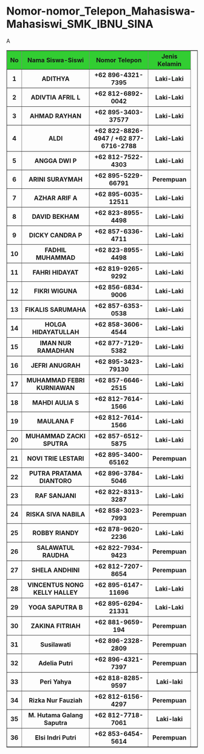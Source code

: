 # Nomor-nomor_Telepon_Mahasiswa-Mahasiswi_SMK_IBNU_SINA

<!DOCTYPE html>
<html>
<head>
    
<title>ABSENSI</title>
</head>
<body>
<table border="1">
        <tr style="background-color: limegreen;"
<tr>
  <th>No</th>
  <th>Nama Siswa-Siswi</th>
  <th>Nomor Telepon</th>
  <th>Jenis Kelamin</th>
<tr>
  <th>1</th>
  <th>ADITHYA</th>
  <th>+62 896-4321-7395</th>
  <th>Laki-Laki</th>
</tr>
   <tr>
      <th>2</th>
      <th>ADIVTIA AFRIL L</th>
      <th>+62 812-6892-0042</th>
      <th>Laki-Laki</th>
</tr>
   <tr>
      <th>3</th>
      <th>AHMAD RAYHAN</th>
      <th>+62 895-3403-37577</th>
      <th>Laki-Laki</th>
</tr>
   <tr>
      <th>4</th>A
      <th>ALDI</th>
      <th>+62 822-8826-4947 / +62 877-6716-2788</th>
      <th>Laki-Laki</th>
</tr>
   <tr>
      <th>5</th>
      <th>ANGGA DWI P</th>
      <th>+62 812-7522-4303</th>
      <th>Laki-Laki</th>
</tr>
   <tr>
      <th>6</th>
      <th>ARINI SURAYMAH</th>
      <th>+62 895-5229-66791</th>
      <th>Perempuan</th>
</tr>
   <tr>
      <th>7</th>
      <th>AZHAR ARIF A</th>
      <th>+62 895-6035-12511</th>
      <th>Laki-Laki</th>
</tr>
   <tr>
      <th>8</th>
      <th>DAVID BEKHAM</th>
       <th>+62 823-8955-4498</th>
       <th>Laki-Laki</th>
</tr>
   <tr>
      <th>9</th>
      <th>DICKY CANDRA P</th>
      <th>+62 857-6336-4711</th>
      <th>Laki-Laki</th>
</tr>
   <tr>
      <th>10</th>
      <th>FADHIL MUHAMMAD</th>
      <th>+62 823-8955-4498</th>
      <th>Laki-Laki</th>
</tr>
   <tr>
      <th>11</th>
      <th>FAHRI HIDAYAT</th>
      <th>+62 819-9265-9292</th>
      <th>Laki-Laki</th>
</tr>
   <tr>
      <th>12</th>
      <th>FIKRI WIGUNA</th>
      <th>+62 856-6834-9006</th>
      <th>Laki-Laki</th>
</tr>
   <tr>
      <th>13</th>
      <th>FIKALIS SARUMAHA</th>
      <th>+62 857-6353-0538</th>
      <th>Laki-Laki</th>
</tr>
   <tr>
      <th>14</th>
      <th>HOLGA HIDAYATULLAH</th>
      <th>+62 858-3606-4544</th>
      <th>Laki-Laki</th>
</tr>
   <tr>
      <th>15</th>
      <th>IMAN NUR RAMADHAN</th>
      <th>+62 877-7129-5382</th>
      <th>Laki-Laki</th>
</tr>
   <tr>
      <th>16</th>
      <th>JEFRI ANUGRAH</th>
      <th>+62 895-3423-79130</th>
      <th>Laki-Laki</th>
</tr>
   <tr>
      <th>17</th>
      <th>MUHAMMAD FEBRI KURNIAWAN</th>
      <th>+62 857-6646-2515</th>
      <th>Laki-Laki</th>
</tr>
   <tr>
      <th>18</th>
      <th>MAHDI AULIA S</th>
      <th>+62 812-7614-1566</th>
      <th>Laki-Laki</th>
</tr>
   <tr>
      <th>19</th>
      <th>MAULANA F</th>
      <th>+62 812-7614-1566</th>
      <th>Laki-Laki</th>
</tr>
   <tr>
      <th>20</th>
      <th>MUHAMMAD ZACKI SPUTRA</th>
      <th>+62 857-6512-5875</th>
      <th>Laki-Laki</th>
 </tr>
    <tr>
    <th>21</th>
    <th>NOVI TRIE LESTARI</th>
    <th>+62 895-3400-65162</th>
    <th>Perempuan</th>
</tr>
   <tr>
    <th>22</th>
    <th>PUTRA PRATAMA DIANTORO</th>
    <th>+62 896-3784-5046</th>
    <th>Laki-Laki</th>

</tr>
   <tr>
    <th>23</th>
    <th>RAF SANJANI</th>
    <th>+62 822-8313-3287</th>
    <th>Laki-Laki</th>

</tr>
   <tr>
    <th>24</th>
    <th>RISKA SIVA NABILA</th>
    <th>+62 858-3023-7993</th>
    <th>Perempuan</th>
</tr>
   <tr>
    <th>25</th>
    <th>ROBBY RIANDY</th>
    <th>+62 878-9620-2236</th>
    <th>Laki-Laki</th>

</tr>
   <tr>
    <th>26</th>
    <th>SALAWATUL RAUDHA</th>
    <th>+62 822-7934-9423</th>
    <th>Perempuan</th>
</tr>
   <tr>
    <th>27</th>
    <th>SHELA ANDHINI</th>
    <th>+62 812-7207-8654</th>
    <th>Perempuan</th>
</tr>
   <tr>
    <th>28</th>
    <th>VINCENTUS NONG KELLY HALLEY</h>
    <th>+62 895-6147-11696</th>
    <th>Laki-Laki</th>
</tr>
   <tr>
    <th>29</th>
    <th>YOGA SAPUTRA B</th>
    <th>+62 895-6294-21331</th>
    <th>Laki-Laki</th>
</tr>
   <tr>
    <th>30</th>
    <th>ZAKINA FITRIAH</th>
    <th>+62 881-9659-194</th>
    <th>Perempuan</th>
 </tr>
 <tr>
<th>31</th>
<th>Susilawati</th>
<th>+62 896-2328-2809</th>
<th>Perempuan</th>
 </tr>
<tr>
    <th>32</th>
    <th>Adelia Putri</th>
    <th>+62 896-4321-7397</th>
    <th>Perempuan<th>
    </tr>
    <tr>
<th>33</th>
<th>Peri Yahya</th>
<th>+62 818-8285-9597</th>
<th>Laki-laki</th>
</tr>
<tr>
 <th>34</th>
 <th>Rizka Nur Fauziah</th>
 <th>+62 812-6156-4297</th>
 <th>Perempuan</th>
</tr>
<tr>
 <th>35</th>
 <th>M. Hutama Galang Saputra</th>
 <th>+62 812-7718-7061</th>
 <th>Laki-laki</th>
</tr>
<tr>
 <th>36</th>
 <th>Elsi Indri Putri</th>
 <th>+62 853-6454-5614</th>
 <th>Perempuan</th>
</tr>
    
 </html>
